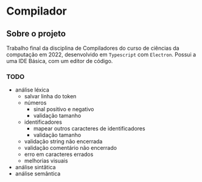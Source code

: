 # Compilador

## Sobre o projeto

Trabalho final da disciplina de Compiladores do curso de ciências da computação em 2022, desenvolvido em `Typescript` com `Electron`.
Possui a uma IDE Básica, com um editor de código.

### TODO

-   análise léxica
    -   salvar linha do token
    -   números
        -   sinal positivo e negativo
        -   validação tamanho
    -   identificadores
        -   mapear outros caracteres de identificadores
        -   validação tamanho
    -   validação string não encerrada
    -   validação comentário não encerrado
    -   erro em caracteres errados
    -   melhorias visuais
-   análise sintâtica
-   análise semântica
